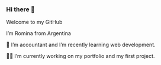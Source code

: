 ### Hi there 👋
Welcome to my GitHub

I’m Romina 
from Argentina

🌱 I’m accountant and I’m recently learning web development.

👩‍💻 I’m currently working on my portfolio and my first project. 



<!--
**rochancalay/rochancalay** is a ✨ _special_ ✨ repository because its `README.md` (this file) appears on your GitHub profile.

Here are some ideas to get you started:

- 🔭 I’m currently working on ...
- 🌱 I’m currently learning ...
- 👯 I’m looking to collaborate on ...
- 🤔 I’m looking for help with ...
- 💬 Ask me about ...
- 📫 How to reach me: ...
- 😄 Pronouns: ...
- ⚡ Fun fact: ...
-->
